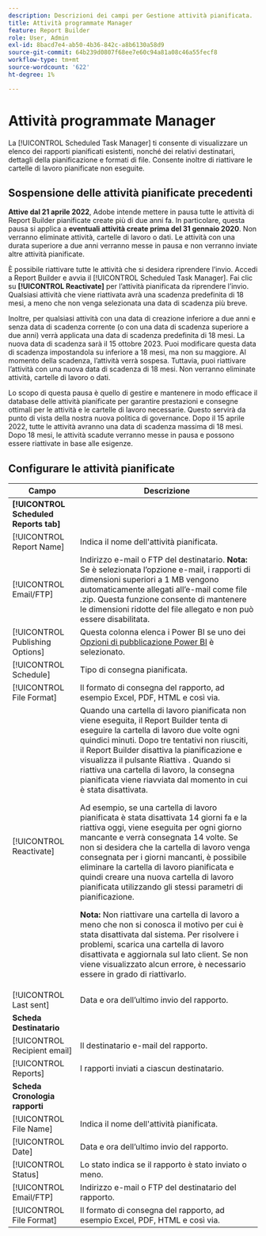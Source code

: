 ```yaml
---
description: Descrizioni dei campi per Gestione attività pianificata.
title: Attività programmate Manager
feature: Report Builder
role: User, Admin
exl-id: 8bacd7e4-ab50-4b36-842c-a8b6130a58d9
source-git-commit: 64b239d0807f68ee7e60c94a81a08c46a55fecf8
workflow-type: tm+mt
source-wordcount: '622'
ht-degree: 1%

---
```


# Attività programmate Manager

La [!UICONTROL Scheduled Task Manager] ti consente di visualizzare un elenco dei rapporti pianificati esistenti, nonché dei relativi destinatari, dettagli della pianificazione e formati di file. Consente inoltre di riattivare le cartelle di lavoro pianificate non eseguite.

## Sospensione delle attività pianificate precedenti

**Attive dal 21 aprile 2022**, Adobe intende mettere in pausa tutte le attività di Report Builder pianificate create più di due anni fa. In particolare, questa pausa si applica a **eventuali attività create prima del 31 gennaio 2020**. Non verranno eliminate attività, cartelle di lavoro o dati. Le attività con una durata superiore a due anni verranno messe in pausa e non verranno inviate altre attività pianificate.

È possibile riattivare tutte le attività che si desidera riprendere l’invio. Accedi a Report Builder e avvia il [!UICONTROL Scheduled Task Manager]. Fai clic su **[!UICONTROL Reactivate]** per l’attività pianificata da riprendere l’invio. Qualsiasi attività che viene riattivata avrà una scadenza predefinita di 18 mesi, a meno che non venga selezionata una data di scadenza più breve.

Inoltre, per qualsiasi attività con una data di creazione inferiore a due anni e senza data di scadenza corrente (o con una data di scadenza superiore a due anni) verrà applicata una data di scadenza predefinita di 18 mesi. La nuova data di scadenza sarà il 15 ottobre 2023. Puoi modificare questa data di scadenza impostandola su inferiore a 18 mesi, ma non su maggiore. Al momento della scadenza, l’attività verrà sospesa. Tuttavia, puoi riattivare l’attività con una nuova data di scadenza di 18 mesi. Non verranno eliminate attività, cartelle di lavoro o dati.

Lo scopo di questa pausa è quello di gestire e mantenere in modo efficace il database delle attività pianificate per garantire prestazioni e consegne ottimali per le attività e le cartelle di lavoro necessarie. Questo servirà da punto di vista della nostra nuova politica di governance. Dopo il 15 aprile 2022, tutte le attività avranno una data di scadenza massima di 18 mesi. Dopo 18 mesi, le attività scadute verranno messe in pausa e possono essere riattivate in base alle esigenze.

## Configurare le attività pianificate

| Campo | Descrizione |
| --- | --- |
| **[!UICONTROL Scheduled Reports tab]** |  |
| [!UICONTROL Report Name] | Indica il nome dell&#39;attività pianificata. |
| [!UICONTROL Email/FTP] | Indirizzo e-mail o FTP del destinatario. **Nota:** Se è selezionata l’opzione e-mail, i rapporti di dimensioni superiori a 1 MB vengono automaticamente allegati all’e-mail come file .zip. Questa funzione consente di mantenere le dimensioni ridotte del file allegato e non può essere disabilitata. |
| [!UICONTROL Publishing Options] | Questa colonna elenca i Power BI se uno dei [Opzioni di pubblicazione Power BI](https://experienceleague.adobe.com/docs/analytics/analyze/report-builder/publish-powerbi/power-bi.html) è selezionato. |
| [!UICONTROL Schedule] | Tipo di consegna pianificata. |
| [!UICONTROL File Format] | Il formato di consegna del rapporto, ad esempio Excel, PDF, HTML e così via. |
| [!UICONTROL Reactivate] | Quando una cartella di lavoro pianificata non viene eseguita, il Report Builder tenta di eseguire la cartella di lavoro due volte ogni quindici minuti. Dopo tre tentativi non riusciti, il Report Builder disattiva la pianificazione e visualizza il pulsante Riattiva . Quando si riattiva una cartella di lavoro, la consegna pianificata viene riavviata dal momento in cui è stata disattivata.<p>Ad esempio, se una cartella di lavoro pianificata è stata disattivata 14 giorni fa e la riattiva oggi, viene eseguita per ogni giorno mancante e verrà consegnata 14 volte. Se non si desidera che la cartella di lavoro venga consegnata per i giorni mancanti, è possibile eliminare la cartella di lavoro pianificata e quindi creare una nuova cartella di lavoro pianificata utilizzando gli stessi parametri di pianificazione.<p>**Nota:** Non riattivare una cartella di lavoro a meno che non si conosca il motivo per cui è stata disattivata dal sistema. Per risolvere i problemi, scarica una cartella di lavoro disattivata e aggiornala sul lato client. Se non viene visualizzato alcun errore, è necessario essere in grado di riattivarlo. |
| [!UICONTROL Last sent] | Data e ora dell’ultimo invio del rapporto. |
| **Scheda Destinatario** |  |
| [!UICONTROL Recipient email] | Il destinatario e-mail del rapporto. |
| [!UICONTROL Reports] | I rapporti inviati a ciascun destinatario. |
| **Scheda Cronologia rapporti** |  |
| [!UICONTROL File Name] | Indica il nome dell&#39;attività pianificata. |
| [!UICONTROL Date] | Data e ora dell’ultimo invio del rapporto. |
| [!UICONTROL Status] | Lo stato indica se il rapporto è stato inviato o meno. |
| [!UICONTROL Email/FTP] | Indirizzo e-mail o FTP del destinatario del rapporto. |
| [!UICONTROL File Format] | Il formato di consegna del rapporto, ad esempio Excel, PDF, HTML e così via. |
